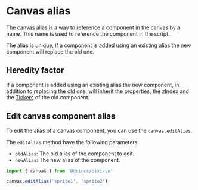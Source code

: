 # Canvas alias

The canvas alias is a way to reference a component in the canvas by a name. This name is used to reference the component in the script.

The alias is unique, if a component is added using an existing alias the new component will replace the old one.

## Heredity factor

If a component is added using an existing alias the new component, in addition to replacing the old one, will inherit the properties, the zIndex and the [Tickers](/start/tickers.md) of the old component.

## Edit canvas component alias

To edit the alias of a canvas component, you can use the `canvas.editAlias`.

The `editAlias` method have the following parameters:

* `oldAlias`: The old alias of the component to edit.
* `newAlias`: The new alias of the component.

```typescript
import { canvas } from '@drincs/pixi-vn'

canvas.editAlias('sprite1', 'sprite2')
```
